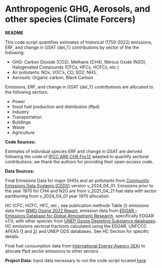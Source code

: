 # Anthropogenic GHG, Aerosols, and other species (Climate Forcers)

**README**

This code script quantifies estimates of historical (1750-2022) emissions, ERF, and change in GSAT (del_T) contributions by sector of the the following:
* GHG: 
Carbon Dioxide (CO2),
Methane (CH4),
Nitrous Oxide (N2O),
Halogenated Compounds (CFCs, HFCs, HCFCs, etc.)
* Air pollutants:
NOx,
VOC’s,
CO,
SO2,
NH3,
* Aerosols:
Organic carbon,
Black Carbon

Emissions, ERF, and change in GSAT (del_T) contributions are allocated to the following sectors:
* Power
* fossil fuel production and distribution (ffpd)
* Industry
* Transportation
* Buildings
* Waste
* Agriculture

**Code Sources:**

Estimates of individual species ERF and change in GSAT are derived following the code of [IPCC AR6 CH6 Fig.12](https://github.com/IPCC-WG1/Chapter-6_Fig12_22_24) adapted to quantify sectoral contributions, we thank the authors for providing their open-access code. 

**Data Sources:**

Final Emissions Data for major GHGs and air pollutants from [Community Emissions Data Systems (CEDS)](https://github.com/JGCRI/CEDS/blob/master/README.md) version v_2024_04_01. Emissions prior to the year 1970 for CH4 and N2O are from v_2021_04_21 fuel data with sector partitioning from v_2024_04_01 year 1970 allocation.

HC (CFC, HCFC, HFC, etc.; see publication methods Table 2) emissions data from [WMO Ozone 2022 Report](https://csl.noaa.gov/assessments/ozone/2022/),  emission data from [EDGAR - Emissions Database for Global Atmospheric Research](https://edgar.jrc.ec.europa.eu/emissions_data_and_maps), specifically EDGAR v7.0, with other species from [UNEP Ozone Depleting Substance databases](https://ozone.unep.org/countries/data-table). HC emissions sectoral fractions calculated using the EDGAR, UNFCCC AFEAS ([1](https://unfccc.int/files/methods/other_methodological_issues/interactions_with_ozone_layer/application/pdf/cfc1200.pdf) and [2](https://unfccc.int/files/methods/other_methodological_issues/interactions_with_ozone_layer/application/pdf/cfc1100.pdf)) and UNEP ODS databases. See HC Section for specific details.

Final fuel consumption data from [International Energy Agency (IEA)](https://www.iea.org/data-and-statistics/data-product/world-energy-balances) to allocate ffpd sector emissions to other sectors

**Project Data:**
Input data necessary to run the code script located [here](https://zenodo.org/uploads/10946133)
